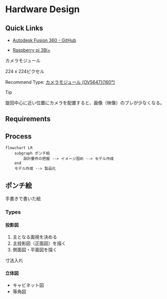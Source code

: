 # Hardware Design

## Quick Links

- [Autodesk Fusion 360 - GitHub](https://github.com/AutodeskFusion360)

- [Raspberry pi 3Bi+](https://www.iodata.jp/product/pc/raspberrypi/ud-rp3bp/spec.htm)

カメラモジュール

224 x 224ピクセル

Recommend Type: [カメラモジュール (OV5647)(160°)](https://electronicwork.shop/items/647531b0a18e8d0031119480)

> [!TIP]
> 旋回中心に近い位置にカメラを配置すると、画像（映像）のブレが少なくなる。

## Requirements

## Process

```mermaid
flowchart LR
    subgraph ポンチ絵
        設計要件の把握 --> イメージ固め --> モデル作成
    end
    モデル作成 --> 製品化
```

## ポンチ絵

手書きで書いた絵

### Types

#### 投影図

1. 主となる面視を決める
2. 主投影図（正面図）を描く
3. 側面図・平面図を描く

寸法入れ

#### 立体図

- キャビネット図
- 等角図
